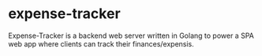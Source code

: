 # expense-tracker

Expense-Tracker is a backend web server written in Golang
to power a SPA web app where clients can track their finances/expensis.
